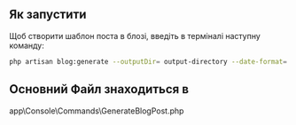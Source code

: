 ## Як запустити

Щоб створити шаблон поста в блозі, введіть в терміналі наступну команду:

```bash
php artisan blog:generate --outputDir= output-directory --date-format= date-format
```
## Основний Файл знаходиться в 

app\Console\Commands\GenerateBlogPost.php

